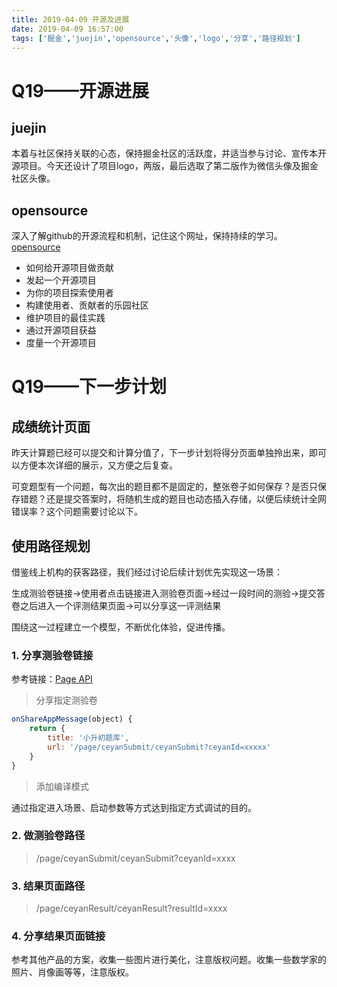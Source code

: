 ```yaml
---
title: 2019-04-09 开源及进展
date: 2019-04-09 16:57:00
tags: ['掘金','juejin','opensource','头像','logo','分享','路径规划']
---
```


# Q19——开源进展

## juejin

本着与社区保持关联的心态，保持掘金社区的活跃度，并适当参与讨论、宣传本开源项目。今天还设计了项目logo，两版，最后选取了第二版作为微信头像及掘金社区头像。

## opensource

深入了解github的开源流程和机制，记住这个网址，保持持续的学习。[opensource](https://opensource.guide/)

* 如何给开源项目做贡献
* 发起一个开源项目
* 为你的项目探索使用者
* 构建使用者、贡献者的乐园社区
* 维护项目的最佳实践
* 通过开源项目获益
* 度量一个开源项目


# Q19——下一步计划

## 成绩统计页面

昨天计算题已经可以提交和计算分值了，下一步计划将得分页面单独拎出来，即可以方便本次详细的展示，又方便之后复查。

可变题型有一个问题，每次出的题目都不是固定的，整张卷子如何保存？是否只保存错题？还是提交答案时，将随机生成的题目也动态插入存储，以便后续统计全网错误率？这个问题需要讨论以下。

## 使用路径规划

借鉴线上机构的获客路径，我们经过讨论后续计划优先实现这一场景：

生成测验卷链接->使用者点击链接进入测验卷页面->经过一段时间的测验->提交答卷之后进入一个评测结果页面->可以分享这一评测结果

围绕这一过程建立一个模型，不断优化体验，促进传播。

### 1. 分享测验卷链接

参考链接：[Page API](https://developers.weixin.qq.com/miniprogram/dev/reference/api/Page.html)

> 分享指定测验卷

```javascript
onShareAppMessage(object) {
    return {
        title: '小升初题库',
        url: '/page/ceyanSubmit/ceyanSubmit?ceyanId=xxxxx'
    }
}
```

> 添加编译模式

通过指定进入场景、启动参数等方式达到指定方式调试的目的。

### 2. 做测验卷路径

> /page/ceyanSubmit/ceyanSubmit?ceyanId=xxxx
### 3. 结果页面路径

> /page/ceyanResult/ceyanResult?resultId=xxxx

### 4. 分享结果页面链接

参考其他产品的方案，收集一些图片进行美化，注意版权问题。收集一些数学家的照片、肖像画等等，注意版权。